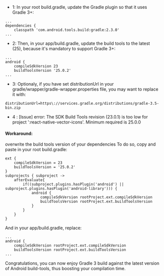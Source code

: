 * 1: In your root build.gradle, update the Gradle plugin so that it uses Gradle 3+:

```
...
dependencies {
    classpath 'com.android.tools.build:gradle:2.3.0'
...
```

* 2: Then, in your app/build.gradle, update the build tools to the latest (25), because it's mandatory to support Gradle 3+:

```
...
android {
    compileSdkVersion 23
    buildToolsVersion '25.0.2'
...
```

* 3: Optionaly, if you have set distributionUrl in your gradle/wrapper/gradle-wrapper.properties file, you may want to replace it with:

```
distributionUrl=https\://services.gradle.org/distributions/gradle-3.5-bin.zip
```

* 4 : [Issue] error: The SDK Build Tools revision (23.0.1) is too low for project ':react-native-vector-icons'. Minimum required is 25.0.0

#### Workaround:

overwrite the build tools version of your dependencies To do so, copy and paste in your root build.gradle:

```
ext {
    compileSdkVersion = 23
    buildToolsVersion = '25.0.2'
}
subprojects { subproject ->
    afterEvaluate{
        if((subproject.plugins.hasPlugin('android') || subproject.plugins.hasPlugin('android-library'))) {
            android {
                compileSdkVersion rootProject.ext.compileSdkVersion
                buildToolsVersion rootProject.ext.buildToolsVersion
            }
        }
    }
}
```

And in your app/build.gradle, replace:

```
...
android {
    compileSdkVersion rootProject.ext.compileSdkVersion
    buildToolsVersion rootProject.ext.buildToolsVersion
...
```

Congratulations, you can now enjoy Gradle 3 build against the latest version of Android build-tools, thus boosting your compilation time.
